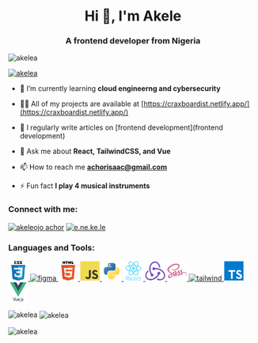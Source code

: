 <h1 align="center">Hi 👋, I'm Akele</h1>
<h3 align="center">A frontend developer from Nigeria</h3>

<p align="left"> <img src="https://komarev.com/ghpvc/?username=akelea&label=Profile%20views&color=0e75b6&style=flat" alt="akelea" /> </p>

<p align="left"> <a href="https://github.com/ryo-ma/github-profile-trophy"><img src="https://github-profile-trophy.vercel.app/?username=akelea" alt="akelea" /></a> </p>

- 🌱 I’m currently learning **cloud engineerng and cybersecurity**

- 👨‍💻 All of my projects are available at [https://craxboardist.netlify.app/](https://craxboardist.netlify.app/)

- 📝 I regularly write articles on [frontend development](frontend development)

- 💬 Ask me about **React, TailwindCSS, and Vue**

- 📫 How to reach me **achorisaac@gmail.com**

- ⚡ Fun fact **I play 4 musical instruments**

<h3 align="left">Connect with me:</h3>
<p align="left">
<a href="https://linkedin.com/in/akeleojo achor" target="blank"><img align="center" src="https://raw.githubusercontent.com/rahuldkjain/github-profile-readme-generator/master/src/images/icons/Social/linked-in-alt.svg" alt="akeleojo achor" height="30" width="40" /></a>
<a href="https://instagram.com/e.ne.ke.le" target="blank"><img align="center" src="https://raw.githubusercontent.com/rahuldkjain/github-profile-readme-generator/master/src/images/icons/Social/instagram.svg" alt="e.ne.ke.le" height="30" width="40" /></a>
</p>

<h3 align="left">Languages and Tools:</h3>
<p align="left"> <a href="https://www.w3schools.com/css/" target="_blank" rel="noreferrer"> <img src="https://raw.githubusercontent.com/devicons/devicon/master/icons/css3/css3-original-wordmark.svg" alt="css3" width="40" height="40"/> </a> <a href="https://www.figma.com/" target="_blank" rel="noreferrer"> <img src="https://www.vectorlogo.zone/logos/figma/figma-icon.svg" alt="figma" width="40" height="40"/> </a> <a href="https://www.w3.org/html/" target="_blank" rel="noreferrer"> <img src="https://raw.githubusercontent.com/devicons/devicon/master/icons/html5/html5-original-wordmark.svg" alt="html5" width="40" height="40"/> </a> <a href="https://developer.mozilla.org/en-US/docs/Web/JavaScript" target="_blank" rel="noreferrer"> <img src="https://raw.githubusercontent.com/devicons/devicon/master/icons/javascript/javascript-original.svg" alt="javascript" width="40" height="40"/> </a> <a href="https://www.python.org" target="_blank" rel="noreferrer"> <img src="https://raw.githubusercontent.com/devicons/devicon/master/icons/python/python-original.svg" alt="python" width="40" height="40"/> </a> <a href="https://reactjs.org/" target="_blank" rel="noreferrer"> <img src="https://raw.githubusercontent.com/devicons/devicon/master/icons/react/react-original-wordmark.svg" alt="react" width="40" height="40"/> </a> <a href="https://redux.js.org" target="_blank" rel="noreferrer"> <img src="https://raw.githubusercontent.com/devicons/devicon/master/icons/redux/redux-original.svg" alt="redux" width="40" height="40"/> </a> <a href="https://sass-lang.com" target="_blank" rel="noreferrer"> <img src="https://raw.githubusercontent.com/devicons/devicon/master/icons/sass/sass-original.svg" alt="sass" width="40" height="40"/> </a> <a href="https://tailwindcss.com/" target="_blank" rel="noreferrer"> <img src="https://www.vectorlogo.zone/logos/tailwindcss/tailwindcss-icon.svg" alt="tailwind" width="40" height="40"/> </a> <a href="https://www.typescriptlang.org/" target="_blank" rel="noreferrer"> <img src="https://raw.githubusercontent.com/devicons/devicon/master/icons/typescript/typescript-original.svg" alt="typescript" width="40" height="40"/> </a> <a href="https://vuejs.org/" target="_blank" rel="noreferrer"> <img src="https://raw.githubusercontent.com/devicons/devicon/master/icons/vuejs/vuejs-original-wordmark.svg" alt="vuejs" width="40" height="40"/> </a> </p>

<p><img align="left" src="https://github-readme-stats.vercel.app/api/top-langs?username=akelea&show_icons=true&locale=en&layout=compact" alt="akelea" /></p>

<p>&nbsp;<img align="center" src="https://github-readme-stats.vercel.app/api?username=akelea&show_icons=true&locale=en" alt="akelea" /></p>

<p><img align="center" src="https://github-readme-streak-stats.herokuapp.com/?user=akelea&" alt="akelea" /></p>
